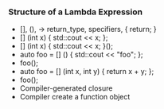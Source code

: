 ### Structure of a Lambda Expression

- [], (), -> return_type, specifiers, { return; }
- [] (int x) { std::cout << x; };
- [] (int x) { std::cout << x; }();
- auto foo = [] () { std::cout << "foo"; };
- foo();
- auto foo = [] (int x, int y) { return x + y; };
- foo();
- Compiler-generated closure
- Compiler create a function object


